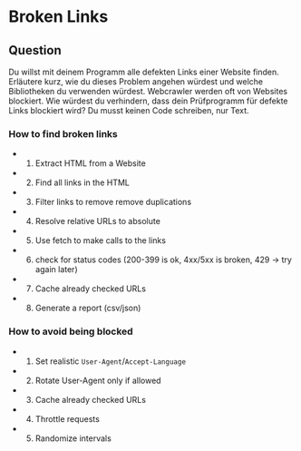 # Broken Links

## Question

Du willst mit deinem Programm alle defekten Links einer Website finden. Erläutere kurz, wie du dieses Problem angehen würdest und welche Bibliotheken du verwenden würdest. Webcrawler werden oft von Websites blockiert. Wie würdest du verhindern, dass dein Prüfprogramm für defekte Links blockiert wird?
Du musst keinen Code schreiben, nur Text.

### How to find broken links

- 1. Extract HTML from a Website
- 2. Find all links in the HTML
- 3. Filter links to remove remove duplications
- 4. Resolve relative URLs to absolute
- 5. Use fetch to make calls to the links
- 6. check for status codes (200-399 is ok, 4xx/5xx is broken, 429 -> try again later)
- 7. Cache already checked URLs
- 8. Generate a report (csv/json)

### How to avoid being blocked

- 1. Set realistic `User-Agent`/`Accept-Language`
- 2. Rotate User-Agent only if allowed
- 3. Cache already checked URLs
- 4. Throttle requests
- 5. Randomize intervals
